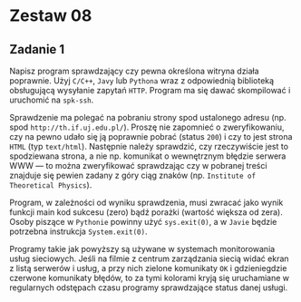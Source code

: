 # Zestaw 08

## Zadanie 1

Napisz program sprawdzający czy pewna określona witryna działa poprawnie. Użyj `C/C++`, `Javy` lub `Pythona` wraz z odpowiednią biblioteką obsługującą wysyłanie zapytań `HTTP`. Program ma się dawać skompilować i uruchomić na `spk-ssh`.

Sprawdzenie ma polegać na pobraniu strony spod ustalonego adresu (np. spod `http://th.if.uj.edu.pl/`). Proszę nie zapomnieć o zweryfikowaniu, czy na pewno udało się ją poprawnie pobrać (status `200`) i czy to jest strona `HTML` (typ `text/html`). Następnie należy sprawdzić, czy rzeczywiście jest to spodziewana strona, a nie np. komunikat o wewnętrznym błędzie serwera WWW — to można zweryfikować sprawdzając czy w pobranej treści znajduje się pewien zadany z góry ciąg znaków (np. `Institute of Theoretical Physics`).

Program, w zależności od wyniku sprawdzenia, musi zwracać jako wynik funkcji main kod sukcesu (zero) bądź porażki (wartość większa od zera). Osoby piszące w `Pythonie` powinny użyć `sys.exit(0)`, a w `Javie` będzie potrzebna instrukcja `System.exit(0)`.

Programy takie jak powyższy są używane w systemach monitorowania usług sieciowych. Jeśli na filmie z centrum zarządzania siecią widać ekran z listą serwerów i usług, a przy nich zielone komunikaty `OK` i gdzieniegdzie czerwone komunikaty błędów, to za tymi kolorami kryją się uruchamiane w regularnych odstępach czasu programy sprawdzające status danej usługi.
